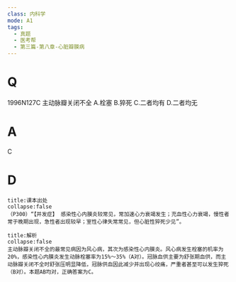 ```yaml
---
class: 内科学
mode: A1
tags:
  - 真题
  - 医考帮
  - 第三篇-第八章-心脏瓣膜病
---
```


# Q
1996N127C 主动脉瓣关闭不全
A.栓塞
B.猝死
C.二者均有
D.二者均无

# A
C
# D
```ad-note
title:课本出处
collapse:false
（P300）“【并发症】 感染性心内膜炎较常见，常加速心力衰竭发生；充血性心力衰竭，慢性者常于晚期出现，急性者出现较早；室性心律失常常见，但心脏性猝死少见”。
```

```ad-summary
title:解析
collapse:false
主动脉瓣关闭不全的最常见病因为风心病，其次为感染性心内膜炎。风心病发生栓塞的机率为20%，感染性心内膜炎发生动脉栓塞率为15%～35%（A对）。冠脉血供主要为舒张期血供，而主动脉瓣关闭不全时舒张压明显降低，冠脉供血因此减少并出现心绞痛，严重者甚至可以发生猝死（B对）。本题AB均对，正确答案为C。
```

